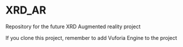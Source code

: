 # XRD_AR
Repository for the future XRD Augmented reality project 

If you clone this project, remember to add Vuforia Engine to the project
